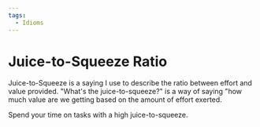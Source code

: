 ```yaml
---
tags:
  - Idioms
---
```

# Juice-to-Squeeze Ratio

Juice-to-Squeeze is a saying I use to describe the ratio between effort and
value provided. "What's the juice-to-squeeze?" is a way of saying "how much
value are we getting based on the amount of effort exerted.

Spend your time on tasks with a high juice-to-squeeze.
